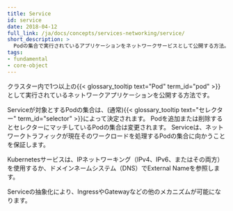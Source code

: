 ```yaml
---
title: Service
id: service
date: 2018-04-12
full_link: /ja/docs/concepts/services-networking/service/
short_description: >
  Podの集合で実行されているアプリケーションをネットワークサービスとして公開する方法。
tags:
- fundamental
- core-object
---
```

クラスター内で1つ以上の{{< glossary_tooltip text="Pod" term_id="pod" >}}として実行されているネットワークアプリケーションを公開する方法です。

<!--more-->

Serviceが対象とするPodの集合は、(通常){{< glossary_tooltip text="セレクター" term_id="selector" >}}によって決定されます。
Podを追加または削除するとセレクターにマッチしているPodの集合は変更されます。
Serviceは、ネットワークトラフィックが現在そのワークロードを処理するPodの集合に向かうことを保証します。

Kubernetesサービスは、IPネットワーキング（IPv4、IPv6、またはその両方）を使用するか、ドメインネームシステム（DNS）でExternal Nameを参照します。

Serviceの抽象化により、IngressやGatewayなどの他のメカニズムが可能になります。